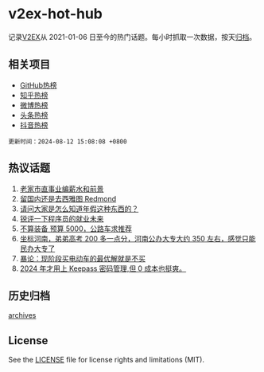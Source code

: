 # v2ex-hot-hub

 记录[V2EX](https://www.v2ex.com/)从 2021-01-06 日至今的热门话题。每小时抓取一次数据，按天[归档](archives)。
 
 ## 相关项目

- [GitHub热榜](https://github.com/snaildev/github-hot-hub)
- [知乎热榜](https://github.com/snaildev/zhihu-hot-hub)
- [微博热榜](https://github.com/snaildev/weibo-hot-hub)
- [头条热榜](https://github.com/snaildev/toutiao-hot-hub)
- [抖音热榜](https://github.com/snaildev/douyin-hot-hub)


 `更新时间：2024-08-12 15:08:08 +0800`

## 热议话题

1. [老家市直事业编薪水和前景](https://www.v2ex.com/t/1064136)
1. [留国内还是去西雅图 Redmond](https://www.v2ex.com/t/1064283)
1. [请问大家是怎么知道年假这种东西的？](https://www.v2ex.com/t/1064156)
1. [锐评一下程序员的就业未来](https://www.v2ex.com/t/1064221)
1. [不算装备 预算 5000，公路车求推荐](https://www.v2ex.com/t/1064241)
1. [坐标河南，弟弟高考 200 多一点分，河南公办大专大约 350 左右，感觉只能民办大专了](https://www.v2ex.com/t/1064293)
1. [暴论：现阶段买电动车的最优解就是不买](https://www.v2ex.com/t/1064274)
1. [2024 年才用上 Keepass 密码管理,但 0 成本也挺爽。](https://www.v2ex.com/t/1064195)

## 历史归档

[archives](archives)

## License

See the [LICENSE](LICENSE) file for license rights and limitations (MIT).
